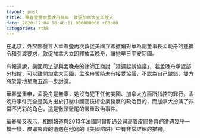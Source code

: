 ```yaml
---
layout: post
title: 華春瑩重申孟晚舟無辜　敦促加拿大立即放人
date: 2020-12-04 18:46:11.000000000 +08:00
categories: rthk
---
```


在北京，外交部發言人華春瑩再次敦促美國立即撤銷對華為副董事長孟晚舟的逮捕令和引渡要求，敦促加拿大立即釋放孟晚舟，讓她早日平安回國。

有報道說，美國司法部與孟晚舟的律師正商討「延遲起訴協議」，若孟晚舟承認部分指控，可以離開加拿大回國，孟晚舟暫時未有接受協議，不認為自己做錯，雙方將於當地星期五進一步討論。

華春瑩重申，孟晚舟是無辜，她沒有犯下任何美國、加拿大方面所指控的罪行，孟晚舟事件完全是美方出於打壓中國高技術企業發展的政治目的，而加拿大扮演了非常不光彩的角色，這是徹頭徹尾的嚴重政治事件。

華春瑩又表示，相關報道與2013年法國阿爾斯通公司高管皮耶魯齊的遭遇幾乎一模一樣，皮耶魯齊的遭遇在他寫的《美國陷阱》中有非常詳細的描繪。
